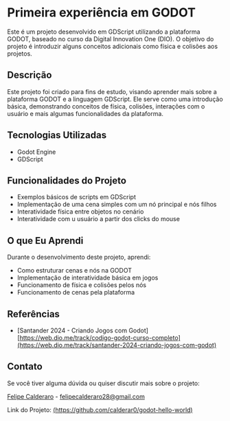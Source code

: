 # Primeira experiência em GODOT

Este é um projeto desenvolvido em GDScript utilizando a plataforma GODOT, baseado no curso da Digital Innovation One (DIO). O objetivo do projeto é introduzir alguns conceitos adicionais como física e colisões aos projetos.

## Descrição

Este projeto foi criado para fins de estudo, visando aprender mais sobre a plataforma GODOT e a linguagem GDScript. Ele serve como uma introdução básica, demonstrando conceitos de física, colisões, interações com o usuário e mais algumas funcionalidades da plataforma.

## Tecnologias Utilizadas

- Godot Engine
- GDScript

## Funcionalidades do Projeto

- Exemplos básicos de scripts em GDScript
- Implementação de uma cena simples com um nó principal e nós filhos
- Interatividade física entre objetos no cenário
- Interatividade com u usuário a partir dos clicks do mouse

## O que Eu Aprendi

Durante o desenvolvimento deste projeto, aprendi:

- Como estruturar cenas e nós na GODOT
- Implementação de interatividade básica em jogos
- Funcionamento de física e colisões pelos nós
- Funcionamento de cenas pela plataforma


## Referências

- [Santander 2024 - Criando Jogos com Godot] [https://web.dio.me/track/codigo-godot-curso-completo](https://web.dio.me/track/santander-2024-criando-jogos-com-godot)

## Contato

Se você tiver alguma dúvida ou quiser discutir mais sobre o projeto:

[Felipe Calderaro](https://www.linkedin.com/in/felipe-calderaro/) - felipecalderaro28@gmail.com

Link do Projeto: [(https://github.com/calderar0/godot-hello-world)](https://github.com/calderar0/godot-hello-world)
